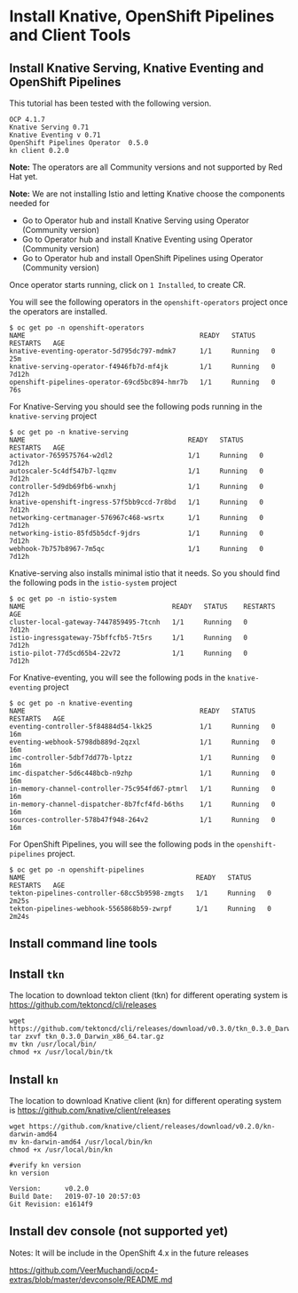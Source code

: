 # Install  Knative, OpenShift Pipelines and  Client Tools

## Install Knative Serving, Knative Eventing and OpenShift Pipelines

This tutorial has been tested with the following version.
```
OCP 4.1.7
Knative Serving 0.71
Knative Eventing v 0.71
OpenShift Pipelines Operator  0.5.0
kn client 0.2.0
```
**Note:** The operators are all Community versions and not supported by Red Hat yet.

**Note:** We are not installing Istio and letting Knative choose the components needed for
* Go to Operator hub and install Knative Serving using Operator (Community version)
* Go to Operator hub and install  Knative Eventing using Operator  (Community version)
* Go to Operator hub and install OpenShift Pipelines using Operator (Community version)

Once operator starts running, click on `1 Installed`, to create CR.


You will see the following operators in the `openshift-operators` project once the operators are installed.

```
$ oc get po -n openshift-operators
NAME                                            READY   STATUS    RESTARTS   AGE
knative-eventing-operator-5d795dc797-mdmk7      1/1     Running   0          25m
knative-serving-operator-f4946fb7d-mf4jk        1/1     Running   0          7d12h
openshift-pipelines-operator-69cd5bc894-hmr7b   1/1     Running   0          76s
```


For Knative-Serving you should see the following pods running in the `knative-serving` project

```
$ oc get po -n knative-serving
NAME                                         READY   STATUS    RESTARTS   AGE
activator-7659575764-w2dl2                   1/1     Running   0          7d12h
autoscaler-5c4df547b7-lqzmv                  1/1     Running   0          7d12h
controller-5d9db69fb6-wnxhj                  1/1     Running   0          7d12h
knative-openshift-ingress-57f5bb9ccd-7r8bd   1/1     Running   0          7d12h
networking-certmanager-576967c468-wsrtx      1/1     Running   0          7d12h
networking-istio-85fd5b5dcf-9jdrs            1/1     Running   0          7d12h
webhook-7b757b8967-7m5qc                     1/1     Running   0          7d12h
```

Knative-serving also installs minimal istio that it needs. So you should find the following pods in the `istio-system` project

```
$ oc get po -n istio-system
NAME                                     READY   STATUS    RESTARTS   AGE
cluster-local-gateway-7447859495-7tcnh   1/1     Running   0          7d12h
istio-ingressgateway-75bffcfb5-7t5rs     1/1     Running   0          7d12h
istio-pilot-77d5cd65b4-22v72             1/1     Running   0          7d12h
```

For Knative-eventing, you will see the following pods in the `knative-eventing` project

```
$ oc get po -n knative-eventing
NAME                                            READY   STATUS    RESTARTS   AGE
eventing-controller-5f84884d54-lkk25            1/1     Running   0          16m
eventing-webhook-5798db889d-2qzxl               1/1     Running   0          16m
imc-controller-5dbf7dd77b-lptzz                 1/1     Running   0          16m
imc-dispatcher-5d6c448bcb-n9zhp                 1/1     Running   0          16m
in-memory-channel-controller-75c954fd67-ptmrl   1/1     Running   0          16m
in-memory-channel-dispatcher-8b7fcf4fd-b6ths    1/1     Running   0          16m
sources-controller-578b47f948-264v2             1/1     Running   0          16m
```

For OpenShift Pipelines, you will see the following pods in the `openshift-pipelines` project.

```
$ oc get po -n openshift-pipelines
NAME                                           READY   STATUS    RESTARTS   AGE
tekton-pipelines-controller-68cc5b9598-zmgts   1/1     Running   0          2m25s
tekton-pipelines-webhook-5565868b59-zwrpf      1/1     Running   0          2m24s
```

## Install command line tools

## Install `tkn`
The location to download tekton client (tkn) for different operating system is https://github.com/tektoncd/cli/releases

```
wget https://github.com/tektoncd/cli/releases/download/v0.3.0/tkn_0.3.0_Darwin_x86_64.tar.gz
tar zxvf tkn_0.3.0_Darwin_x86_64.tar.gz
mv tkn /usr/local/bin/
chmod +x /usr/local/bin/tk
```

## Install `kn`

The location to download Knative client (kn) for different operating system is https://github.com/knative/client/releases

```
wget https://github.com/knative/client/releases/download/v0.2.0/kn-darwin-amd64
mv kn-darwin-amd64 /usr/local/bin/kn
chmod +x /usr/local/bin/kn

#verify kn version
kn version

Version:      v0.2.0
Build Date:   2019-07-10 20:57:03
Git Revision: e1614f9
```

## Install dev console (not supported yet)

Notes: It will be include in the OpenShift 4.x in the future releases

https://github.com/VeerMuchandi/ocp4-extras/blob/master/devconsole/README.md
